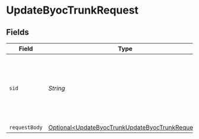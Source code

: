# UpdateByocTrunkRequest


## Fields

| Field                                                                                                                | Type                                                                                                                 | Required                                                                                                             | Description                                                                                                          |
| -------------------------------------------------------------------------------------------------------------------- | -------------------------------------------------------------------------------------------------------------------- | -------------------------------------------------------------------------------------------------------------------- | -------------------------------------------------------------------------------------------------------------------- |
| `sid`                                                                                                                | *String*                                                                                                             | :heavy_check_mark:                                                                                                   | The Twilio-provided string that uniquely identifies the BYOC Trunk resource to update.                               |
| `requestBody`                                                                                                        | [Optional\<UpdateByocTrunkUpdateByocTrunkRequest>](../../models/operations/UpdateByocTrunkUpdateByocTrunkRequest.md) | :heavy_minus_sign:                                                                                                   | N/A                                                                                                                  |